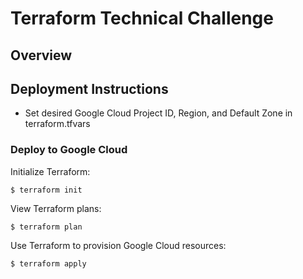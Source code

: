 # Terraform Technical Challenge

## Overview


## Deployment Instructions
* Set desired Google Cloud Project ID, Region, and Default Zone in terraform.tfvars

### Deploy to Google Cloud
Initialize Terraform:
```
$ terraform init
```

View Terraform plans:
```
$ terraform plan
```

Use Terraform to provision Google Cloud resources:
```
$ terraform apply
```
